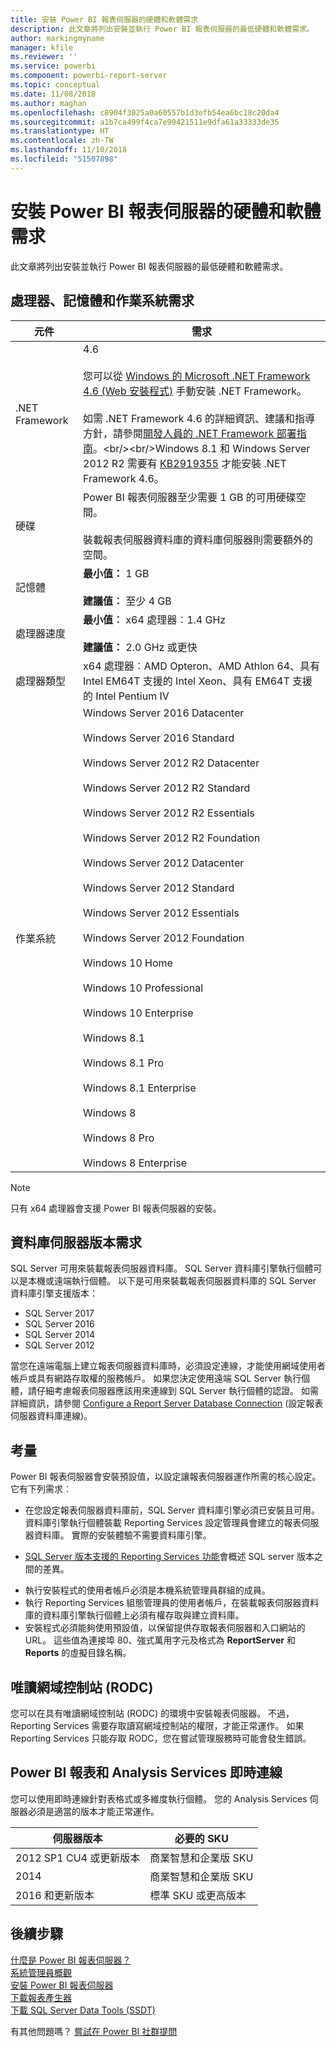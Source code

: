 ```yaml
---
title: 安裝 Power BI 報表伺服器的硬體和軟體需求
description: 此文章將列出安裝並執行 Power BI 報表伺服器的最低硬體和軟體需求。
author: markingmyname
manager: kfile
ms.reviewer: ''
ms.service: powerbi
ms.component: powerbi-report-server
ms.topic: conceptual
ms.date: 11/08/2018
ms.author: maghan
ms.openlocfilehash: c8904f3025a0a60557b1d3efb54ea6bc18c20da4
ms.sourcegitcommit: a1b7ca499f4ca7e90421511e9dfa61a33333de35
ms.translationtype: HT
ms.contentlocale: zh-TW
ms.lasthandoff: 11/10/2018
ms.locfileid: "51507898"
---
```

# <a name="hardware-and-software-requirements-for-installing-power-bi-report-server"></a>安裝 Power BI 報表伺服器的硬體和軟體需求
此文章將列出安裝並執行 Power BI 報表伺服器的最低硬體和軟體需求。

## <a name="processor-memory-and-operating-system-requirements"></a>處理器、記憶體和作業系統需求

| 元件 | 需求 |
| --- | --- |
| .NET Framework |4.6<br><br>您可以從 [Windows 的 Microsoft .NET Framework 4.6 (Web 安裝程式)](http://support.microsoft.com/kb/3045560) 手動安裝 .NET Framework。<br/><br/> 如需 .NET Framework 4.6 的詳細資訊、建議和指導方針，請參閱[開發人員的 .NET Framework 部署指南](http://msdn.microsoft.com/library/ee942965\(v=vs.110\).aspx)。<br/><br/>Windows 8.1 和 Windows Server 2012 R2 需要有 [KB2919355](http://support.microsoft.com/kb/2919355) 才能安裝 .NET Framework 4.6。 |
| 硬碟 |Power BI 報表伺服器至少需要 1 GB 的可用硬碟空間。<br><br>裝載報表伺服器資料庫的資料庫伺服器則需要額外的空間。 |
| 記憶體 |**最小值：** 1 GB<br/><br/> **建議值︰** 至少 4 GB |
| 處理器速度 |**最小值︰** x64 處理器︰1.4 GHz<br/><br/> **建議值：** 2.0 GHz 或更快 |
| 處理器類型 |x64 處理器︰AMD Opteron、AMD Athlon 64、具有 Intel EM64T 支援的 Intel Xeon、具有 EM64T 支援的 Intel Pentium IV |
| 作業系統 |Windows Server 2016 Datacenter<br><br>Windows Server 2016 Standard<br><br>Windows Server 2012 R2 Datacenter<br><br>Windows Server 2012 R2 Standard<br><br>Windows Server 2012 R2 Essentials<br><br>Windows Server 2012 R2 Foundation<br><br>Windows Server 2012 Datacenter<br><br>Windows Server 2012 Standard<br><br>Windows Server 2012 Essentials<br><br>Windows Server 2012 Foundation<br><br>Windows 10 Home<br><br>Windows 10 Professional<br><br>Windows 10 Enterprise<br><br>Windows 8.1<br><br>Windows 8.1 Pro<br><br>Windows 8.1 Enterprise<br><br>Windows 8<br><br>Windows 8 Pro<br><br>Windows 8 Enterprise |

> [!NOTE]
> 只有 x64 處理器會支援 Power BI 報表伺服器的安裝。
> 
> 

## <a name="database-server-version-requirements"></a>資料庫伺服器版本需求
SQL Server 可用來裝載報表伺服器資料庫。 SQL Server 資料庫引擎執行個體可以是本機或遠端執行個體。 以下是可用來裝載報表伺服器資料庫的 SQL Server 資料庫引擎支援版本：

* SQL Server 2017
* SQL Server 2016
* SQL Server 2014
* SQL Server 2012

當您在遠端電腦上建立報表伺服器資料庫時，必須設定連線，才能使用網域使用者帳戶或具有網路存取權的服務帳戶。 如果您決定使用遠端 SQL Server 執行個體，請仔細考慮報表伺服器應該用來連線到 SQL Server 執行個體的認證。 如需詳細資訊，請參閱 [Configure a Report Server Database Connection](https://docs.microsoft.com/sql/reporting-services/install-windows/configure-a-report-server-database-connection-ssrs-configuration-manager) (設定報表伺服器資料庫連線)。

## <a name="considerations"></a>考量
Power BI 報表伺服器會安裝預設值，以設定讓報表伺服器運作所需的核心設定。 它有下列需求︰

* 在您設定報表伺服器資料庫前，SQL Server 資料庫引擎必須已安裝且可用。 資料庫引擎執行個體裝載 Reporting Services 設定管理員會建立的報表伺服器資料庫。 實際的安裝體驗不需要資料庫引擎。
- [SQL Server 版本支援的 Reporting Services 功能](https://docs.microsoft.com/sql/reporting-services/reporting-services-features-supported-by-the-editions-of-sql-server-2016)會概述 SQL server 版本之間的差異。
* 執行安裝程式的使用者帳戶必須是本機系統管理員群組的成員。
* 執行 Reporting Services 組態管理員的使用者帳戶，在裝載報表伺服器資料庫的資料庫引擎執行個體上必須有權存取與建立資料庫。
* 安裝程式必須能夠使用預設值，以保留提供存取報表伺服器和入口網站的 URL。 這些值為連接埠 80、強式萬用字元及格式為 **ReportServer** 和 **Reports** 的虛擬目錄名稱。

## <a name="read-only-domain-controller-rodc"></a>唯讀網域控制站 (RODC)
 您可以在具有唯讀網域控制站 (RODC) 的環境中安裝報表伺服器。 不過，Reporting Services 需要存取讀寫網域控制站的權限，才能正常運作。 如果 Reporting Services 只能存取 RODC，您在嘗試管理服務時可能會發生錯誤。

## <a name="power-bi-reports-and-analysis-services-live-connections"></a>Power BI 報表和 Analysis Services 即時連線
您可以使用即時連線針對表格式或多維度執行個體。 您的 Analysis Services 伺服器必須是適當的版本才能正常運作。

| **伺服器版本** | **必要的 SKU** |
| --- | --- |
| 2012 SP1 CU4 或更新版本 |商業智慧和企業版 SKU |
| 2014 |商業智慧和企業版 SKU |
| 2016 和更新版本 |標準 SKU 或更高版本 |

## <a name="next-steps"></a>後續步驟
[什麼是 Power BI 報表伺服器？](get-started.md)  
[系統管理員概觀](admin-handbook-overview.md)  
[安裝 Power BI 報表伺服器](install-report-server.md)  
[下載報表產生器](https://www.microsoft.com/download/details.aspx?id=53613)  
[下載 SQL Server Data Tools (SSDT)](http://go.microsoft.com/fwlink/?LinkID=616714)

有其他問題嗎？ [嘗試在 Power BI 社群提問](https://community.powerbi.com/)

